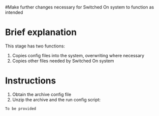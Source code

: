 #Make further changes necessary for Switched On system to function as intended

# Brief explanation #
This stage has two functions:
  1. Copies config files into the system, overwriting where necessary
  1. Copies other files needed by Switched On system

# Instructions #
  1. Obtain the archive config file
  1. Unzip the archive and the run config script:
```
To be provided
```